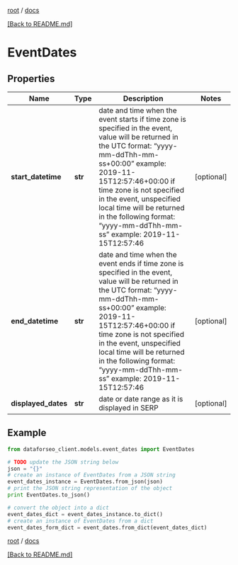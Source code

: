 [root](./../ "root") / [docs](./ "docs")

[[Back to README.md]](./../README.md "[Back to README.md]")

# EventDates

## Properties

Name | Type | Description | Notes
------------ | ------------- | ------------- | -------------
**start_datetime** | **str** | date and time when the event starts if time zone is specified in the event, value will be returned in the UTC format: “yyyy-mm-ddThh-mm-ss+00:00” example: 2019-11-15T12:57:46+00:00 if time zone is not specified in the event, unspecified local time will be returned in the following format: “yyyy-mm-ddThh-mm-ss” example: 2019-11-15T12:57:46 | [optional]
**end_datetime** | **str** | date and time when the event ends if time zone is specified in the event, value will be returned in the UTC format: “yyyy-mm-ddThh-mm-ss+00:00” example: 2019-11-15T12:57:46+00:00 if time zone is not specified in the event, unspecified local time will be returned in the following format: “yyyy-mm-ddThh-mm-ss” example: 2019-11-15T12:57:46 | [optional]
**displayed_dates** | **str** | date or date range as it is displayed in SERP | [optional]

## Example

```python
from dataforseo_client.models.event_dates import EventDates

# TODO update the JSON string below
json = "{}"
# create an instance of EventDates from a JSON string
event_dates_instance = EventDates.from_json(json)
# print the JSON string representation of the object
print EventDates.to_json()

# convert the object into a dict
event_dates_dict = event_dates_instance.to_dict()
# create an instance of EventDates from a dict
event_dates_form_dict = event_dates.from_dict(event_dates_dict)
```

  

[root](./../ "root") / [docs](./ "docs")

[[Back to README.md]](./../README.md "[Back to README.md]")
